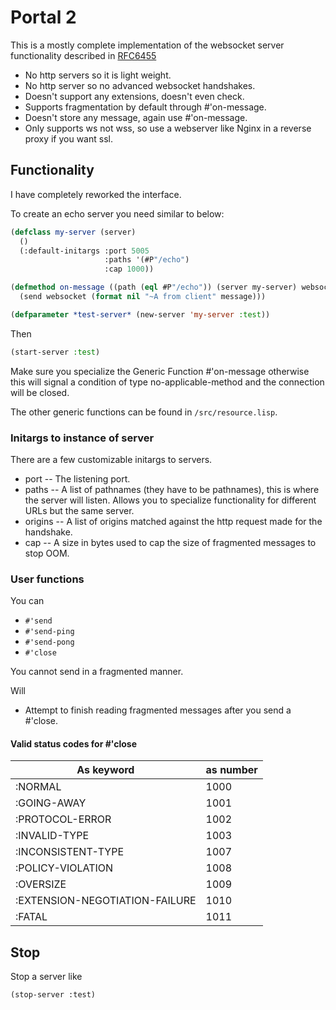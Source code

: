 # Portal 2

This is a mostly complete implementation of the websocket server functionality described in
[RFC6455](https://datatracker.ietf.org/doc/html/rfc6455)


- No http servers so it is light weight.
- No http server so no advanced websocket handshakes.
- Doesn't support any extensions, doesn't even check.
- Supports fragmentation by default through #'on-message.
- Doesn't store any message, again use #'on-message.
- Only supports ws not wss, so use a webserver like Nginx in a reverse proxy if you want ssl.


## Functionality

I have completely reworked the interface.

To create an echo server you need similar to below: 

```lisp
(defclass my-server (server)
  ()
  (:default-initargs :port 5005
                     :paths '(#P"/echo")
                     :cap 1000))

(defmethod on-message ((path (eql #P"/echo")) (server my-server) websocket message)
  (send websocket (format nil "~A from client" message)))

(defparameter *test-server* (new-server 'my-server :test))

```

Then

```lisp
(start-server :test)
```

Make sure you specialize the Generic Function #'on-message otherwise this will signal a condition of type no-applicable-method and the connection will be closed.

The other generic functions can be found in `/src/resource.lisp`.

### Initargs to instance of server

There are a few customizable initargs to servers.

- port -- The listening port.
- paths -- A list of pathnames (they have to be pathnames), this is where the server will listen. Allows you to specialize functionality for different URLs but the same server.
- origins -- A list of origins matched against the http request made for the handshake.
- cap -- A size in bytes used to cap the size of fragmented messages to stop OOM.


### User functions

You can
- `#'send`
- `#'send-ping`
- `#'send-pong`
- `#'close` 

You cannot send in a fragmented manner.

Will
- Attempt to finish reading fragmented messages after you send a #'close.

#### Valid status codes for #'close

| As keyword                     | as number |
| --- | --- |
| :NORMAL                        | 1000 |
| :GOING-AWAY                    | 1001 |
| :PROTOCOL-ERROR                | 1002 |
| :INVALID-TYPE                  | 1003 |
| :INCONSISTENT-TYPE             | 1007 |
| :POLICY-VIOLATION              | 1008 |
| :OVERSIZE                      | 1009 |
| :EXTENSION-NEGOTIATION-FAILURE | 1010 |
| :FATAL                         | 1011 |


## Stop

Stop a server like

```
(stop-server :test)
```

